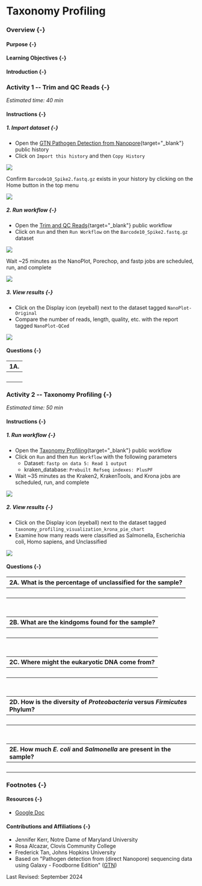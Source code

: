 # Taxonomy Profiling

### Overview {-}

#### Purpose {-}

#### Learning Objectives {-}

#### Introduction {-}

### **Activity 1** -- Trim and QC Reads {-}

*Estimated time: 40 min*

#### Instructions {-}

##### 1. Import dataset {-}

- Open the [GTN Pathogen Detection from Nanopore](https://usegalaxy.org/u/cutsort/h/gtn-pathogen-data){target="_blank"} public history
- Click on `Import this history` and then `Copy History`

<img src="taxonomy-profiling_files/figure-html//1fH9s5OLcRF5meZtFWTJe89RFvJSh125kdjhdqp5smqA_g2f6b21b1164_0_15.png"  />

Confirm `Barcode10_Spike2.fastq.gz` exists in your history by clicking on the Home button in the top menu

<img src="taxonomy-profiling_files/figure-html//1fH9s5OLcRF5meZtFWTJe89RFvJSh125kdjhdqp5smqA_g2f6b21b1164_0_25.png"  />

##### 2. Run workflow {-}

- Open the [Trim and QC Reads](https://usegalaxy.org/u/cutsort/w/qc-reads){target="_blank"} public workflow
- Click on `Run` and then `Run Workflow` on the `Barcode10_Spike2.fastq.gz` dataset

<img src="taxonomy-profiling_files/figure-html//1fH9s5OLcRF5meZtFWTJe89RFvJSh125kdjhdqp5smqA_g2f6b21b1164_0_35.png"  />

Wait ~25 minutes as the NanoPlot, Porechop, and fastp jobs are scheduled, run, and complete

<img src="taxonomy-profiling_files/figure-html//1fH9s5OLcRF5meZtFWTJe89RFvJSh125kdjhdqp5smqA_g2f6b21b1164_0_39.png"  />

##### 3. View results {-}

- Click on the Display icon (eyeball) next to the dataset tagged `NanoPlot-Original`
- Compare the number of reads, length, quality, etc. with the report tagged `NanoPlot-QCed`

<img src="taxonomy-profiling_files/figure-html//1fH9s5OLcRF5meZtFWTJe89RFvJSh125kdjhdqp5smqA_g2f6b21b1164_0_50.png"  />

#### Questions {-}

| 1A. |
|:-|
| <br> |

### **Activity 2** -- Taxonomy Profiling {-}

*Estimated time: 50 min*

#### Instructions {-}

##### 1. Run workflow {-}

- Open the [Taxonomy Profiling](https://usegalaxy.org/u/cutsort/w/taxonomy-profiling){target="_blank"} public workflow
- Click on `Run` and then `Run Workflow` with the following parameters
  - Dataset: `fastp on data 5: Read 1 output`
  - kraken_database: `Prebuilt Refseq indexes: PlusPF`
- Wait ~35 minutes as the Kraken2, KrakenTools, and Krona jobs are scheduled, run, and complete

<img src="taxonomy-profiling_files/figure-html//1fH9s5OLcRF5meZtFWTJe89RFvJSh125kdjhdqp5smqA_g2f6b21b1164_0_57.png"  />

##### 2. View results {-}

- Click on the Display icon (eyeball) next to the dataset tagged `taxonomy_profiling_visualization_krona_pie_chart`
- Examine how many reads were classified as Salmonella, Escherichia coli, Homo sapiens, and Unclassified

<img src="taxonomy-profiling_files/figure-html//1fH9s5OLcRF5meZtFWTJe89RFvJSh125kdjhdqp5smqA_g2f6b21b1164_0_67.png"  />

#### Questions {-}

| 2A. What is the percentage of unclassified for the sample? |
|:-|
| <br> |

<br>

| 2B. What are the kindgoms found for the sample? |
|:-|
| <br> |

<br>

| 2C. Where might the eukaryotic DNA come from? |
|:-|
| <br> |

<br>

| 2D. How is the diversity of *Proteobacteria* versus *Firmicutes* Phylum? |
|:-|
| <br> |

<br>

| 2E. How much *E. coli* and *Salmonella* are present in the sample? |
|:-|
| <br> |

### Footnotes {-}

#### Resources {-}

- [Google Doc](https://docs.google.com/document/d/1r4Pr4f_An8A5sB4NGMG4sYU4vWVMQE-q)

#### Contributions and Affiliations {-}

- Jennifer Kerr, Notre Dame of Maryland University
- Rosa Alcazar, Clovis Community College
- Frederick Tan, Johns Hopkins University
- Based on "Pathogen detection from (direct Nanopore) sequencing data using Galaxy - Foodborne Edition" ([GTN](https://gxy.io/GTN:T00393))

Last Revised: September 2024
